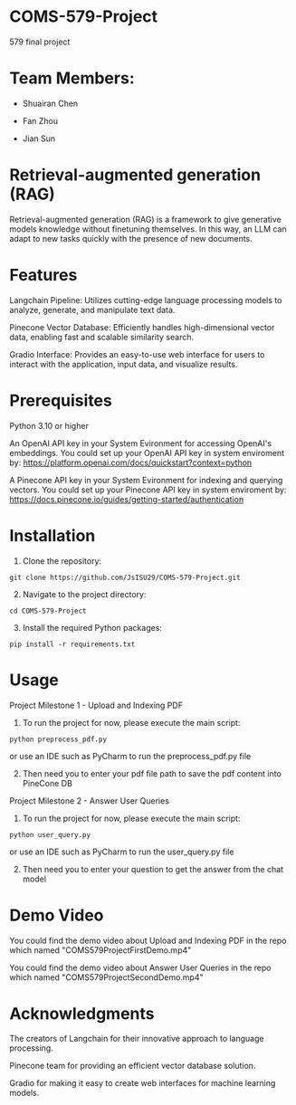 # COMS-579-Project
579 final project

# Team Members:

* Shuairan Chen

* Fan Zhou

* Jian Sun

# Retrieval-augmented generation (RAG) 

Retrieval-augmented generation (RAG) is a framework to give generative models knowledge without finetuning themselves. In this way, an LLM can adapt to new tasks quickly with the presence of new documents.

# Features

Langchain Pipeline: Utilizes cutting-edge language processing models to analyze, generate, and manipulate text data.

Pinecone Vector Database: Efficiently handles high-dimensional vector data, enabling fast and scalable similarity search.

Gradio Interface: Provides an easy-to-use web interface for users to interact with the application, input data, and visualize results.

# Prerequisites

Python 3.10 or higher

An OpenAI API key in your System Evironment for accessing OpenAI's embeddings.
You could set up your OpenAI API key in system enviroment by: https://platform.openai.com/docs/quickstart?context=python

A Pinecone API key in your System Evironment for indexing and querying vectors.
You could set up your Pinecone API key in system enviroment by: https://docs.pinecone.io/guides/getting-started/authentication

# Installation

1. Clone the repository:

`git clone https://github.com/JsISU29/COMS-579-Project.git`

2. Navigate to the project directory:

`cd COMS-579-Project`

3. Install the required Python packages:

`pip install -r requirements.txt`

# Usage

Project Milestone 1 - Upload and Indexing PDF

1. To run the project for now, please execute the main script:

`python preprocess_pdf.py`

or use an IDE such as PyCharm to run the preprocess_pdf.py file

2. Then need you to enter your pdf file path to save the pdf content into PineCone DB

Project Milestone 2 - Answer User Queries

1. To run the project for now, please execute the main script:

`python user_query.py`

or use an IDE such as PyCharm to run the user_query.py file

2. Then need you to enter your question to get the answer from the chat model

# Demo Video

You could find the demo video about Upload and Indexing PDF in the repo which named "COMS579ProjectFirstDemo.mp4"

You could find the demo video about Answer User Queries in the repo which named "COMS579ProjectSecondDemo.mp4"

# Acknowledgments

The creators of Langchain for their innovative approach to language processing.

Pinecone team for providing an efficient vector database solution.

Gradio for making it easy to create web interfaces for machine learning models.
